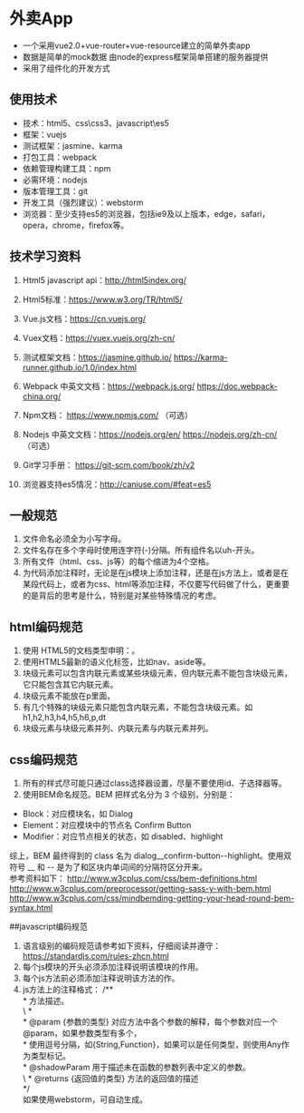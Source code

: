 # 外卖App
<ul>
<li> 一个采用vue2.0+vue-router+vue-resource建立的简单外卖app</br></li>
 <li>数据是简单的mock数据 由node的express框架简单搭建的服务器提供</li>
 <li>采用了组件化的开发方式</li>
</ul>

## 使用技术

* 技术：html5、css\css3、javascript\es5
* 框架：vuejs
* 测试框架：jasmine、karma
* 打包工具：webpack
* 依赖管理构建工具：npm
* 必需环境：nodejs
* 版本管理工具：git
* 开发工具（强烈建议）：webstorm
* 浏览器：至少支持es5的浏览器，包括ie9及以上版本，edge，safari，opera，chrome，firefox等。

## 技术学习资料

1. Html5 javascript api：http://html5index.org/ 
2. Html5标准：https://www.w3.org/TR/html5/
3. Vue.js文档：https://cn.vuejs.org/ 
4. Vuex文档：https://vuex.vuejs.org/zh-cn/ 
5. 测试框架文档：https://jasmine.github.io/ https://karma-runner.github.io/1.0/index.html
6. Webpack 中英文文档：https://webpack.js.org/  https://doc.webpack-china.org/
7. Npm文档： https://www.npmjs.com/ （可选）
8. Nodejs 中英文文档：https://nodejs.org/en/  https://nodejs.org/zh-cn/ （可选）
9. Git学习手册： https://git-scm.com/book/zh/v2  

10. 浏览器支持es5情况：http://caniuse.com/#feat=es5 

## 一般规范

1. 文件命名必须全为小写字母。
2. 文件名存在多个字母时使用连字符(-)分隔。所有组件名以uh-开头。
3. 所有文件（html、css、js等）的每个缩进为4个空格。
4. 为代码添加注释时，无论是在js模块上添加注释，还是在js方法上，或者是在某段代码上，或者为css、html等添加注释，不仅要写代码做了什么，更重要的是背后的思考是什么，特别是对某些特殊情况的考虑。

## html编码规范

1. 使用 HTML5的文档类型申明：<!DOCTYPE html>。
2. 使用HTML5最新的语义化标签，比如nav、aside等。
3. 块级元素可以包含内联元素或某些块级元素，但内联元素不能包含块级元素，它只能包含其它内联元素。
4. 块级元素不能放在p里面。
5. 有几个特殊的块级元素只能包含内联元素，不能包含块级元素。如h1,h2,h3,h4,h5,h6,p,dt
6. 块级元素与块级元素并列、内联元素与内联元素并列。

## css编码规范

1. 所有的样式尽可能只通过class选择器设置，尽量不要使用id、子选择器等。
2. 使用BEM命名规范。BEM 把样式名分为 3 个级别，分别是：
* Block：对应模块名，如 Dialog
* Element：对应模块中的节点名 Confirm Button
* Modifier：对应节点相关的状态，如 disabled、highlight

综上，BEM 最终得到的 class 名为 dialog\__confirm-button--highlight。使用双符号 __ 和 -- 是为了和区块内单词间的分隔符区分开来。</br>
参考资料如下：
http://www.w3cplus.com/css/bem-definitions.html </br>
http://www.w3cplus.com/preprocessor/getting-sass-y-with-bem.html </br>
http://www.w3cplus.com/css/mindbemding-getting-your-head-round-bem-syntax.html

##javascript编码规范

1. 语言级别的编码规范请参考如下资料，仔细阅读并遵守：
https://standardjs.com/rules-zhcn.html 
2. 每个js模块的开头必须添加注释说明该模块的作用。
3. 每个js方法前必须添加注释说明该方法的作。
4. js方法上的注释格式：
 /**</br>
 \* 方法描述。</br>
\ *</br>
\* @param {参数的类型} 对应方法中各个参数的解释，每个参数对应一个@param，如果参数类型有多个，</br>
\* 使用逗号分隔，如{String,Function}，如果可以是任何类型，则使用Any作为类型标记。</br>
\* @shadowParam 用于描述未在函数的参数列表中定义的参数。</br>
\ * @returns {返回值的类型} 方法的返回值的描述</br>
\*/</br>
如果使用webstorm，可自动生成。</br>

